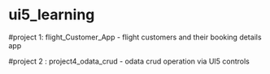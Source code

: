 # ui5_learning

#project 1: flight_Customer_App - flight customers and their booking details app <br/>

#project 2 : project4_odata_crud - odata crud operation via UI5 controls <br/>
